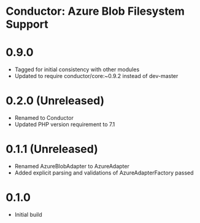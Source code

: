 Conductor: Azure Blob Filesystem Support
===============================================

# 0.9.0
- Tagged for initial consistency with other modules
- Updated to require conductor/core:~0.9.2 instead of dev-master

# 0.2.0 (Unreleased)
- Renamed to Conductor
- Updated PHP version requirement to 7.1

# 0.1.1 (Unreleased)
- Renamed AzureBlobAdapter to AzureAdapter
- Added explicit parsing and validations of AzureAdapterFactory passed 

# 0.1.0
- Initial build
